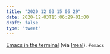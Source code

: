 ```yaml
---
title: "2020 12 03 15 06 29"
date: 2020-12-03T15:06:29+01:00
draft: false
type: "tweet"
---
```

[Emacs in the terminal](https://wandersoncferreira.github.io/blog/emacs-on-terminal/) (via [Irreal](https://irreal.org/blog/?p=9305)). `#emacs`
